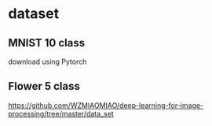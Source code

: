 # dataset


## MNIST 10 class

download using Pytorch

## Flower 5 class

https://github.com/WZMIAOMIAO/deep-learning-for-image-processing/tree/master/data_set






